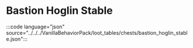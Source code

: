 # Bastion Hoglin Stable

:::code language="json" source="../../../VanillaBehaviorPack/loot_tables/chests/bastion_hoglin_stable.json":::